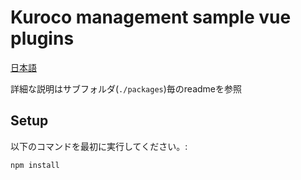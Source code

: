 # Kuroco management sample vue plugins 

[日本語](README.ja.md)

詳細な説明はサブフォルダ(`./packages`)毎のreadmeを参照

## Setup

以下のコマンドを最初に実行してください。:

    npm install
